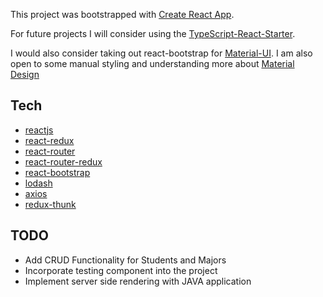 This project was bootstrapped with [Create React App](https://github.com/facebookincubator/create-react-app).

For future projects I will consider using the [TypeScript-React-Starter](https://github.com/Microsoft/TypeScript-React-Starter). 

I would also consider taking out react-bootstrap for [Material-UI](https://material-ui-next.com/). I am also open to some manual styling and understanding more about [Material Design](https://material.io/)

## Tech
* [reactjs](https://reactjs.org/)
* [react-redux](https://redux.js.org/docs/basics/UsageWithReact.html)
* [react-router](https://github.com/ReactTraining/react-router)
* [react-router-redux](https://github.com/reactjs/react-router-redux)
* [react-bootstrap](https://react-bootstrap.github.io/)
* [lodash](https://lodash.com/)
* [axios](https://github.com/axios/axios)
* [redux-thunk](https://github.com/gaearon/redux-thunk)

## TODO
* Add CRUD Functionality for Students and Majors
* Incorporate testing component into the project
* Implement server side rendering with JAVA application